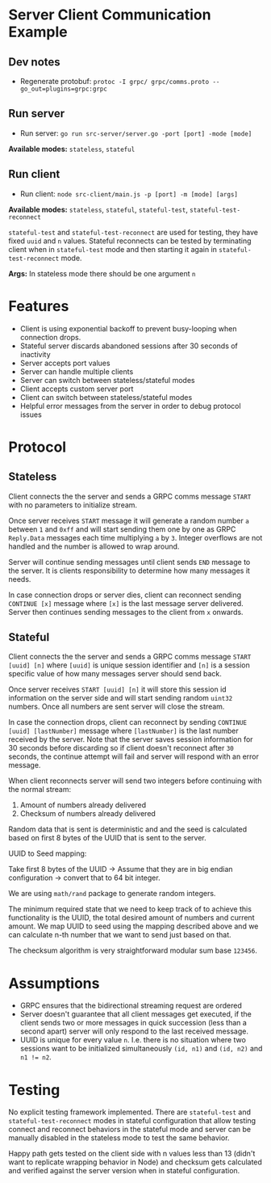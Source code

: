 # Server Client Communication Example

## Dev notes

* Regenerate protobuf: `protoc -I grpc/ grpc/comms.proto --go_out=plugins=grpc:grpc`

## Run server

* Run server: `go run src-server/server.go -port [port] -mode [mode]`

**Available modes:** `stateless`, `stateful`

## Run client 

* Run client: `node src-client/main.js -p [port] -m [mode] [args]`

**Available modes:** `stateless`, `stateful`, `stateful-test`, `stateful-test-reconnect`

`stateful-test` and `stateful-test-reconnect` are used for testing, they have fixed `uuid` and `n` values. Stateful reconnects can be tested by terminating client when in `stateful-test` mode and then starting it again in `stateful-test-reconnect` mode.

**Args:** In stateless mode there should be one argument `n`

# Features

* Client is using exponential backoff to prevent busy-looping when connection drops.
* Stateful server discards abandoned sessions after 30 seconds of inactivity
* Server accepts port values
* Server can handle multiple clients
* Server can switch between stateless/stateful modes
* Client accepts custom server port
* Client can switch between stateless/stateful modes
* Helpful error messages from the server in order to debug protocol issues

# Protocol

## Stateless

Client connects the the server and sends a GRPC comms message `START` with no parameters to initialize stream.

Once server receives `START` message it will generate a random number `a` between `1` and `0xff` and will start sending them one by one as GRPC `Reply.Data` messages each time multiplying `a` by `3`. Integer overflows are not handled and the number is allowed to wrap around. 

Server will continue sending messages until client sends `END` message to the server. It is clients responsibility to determine how many messages it needs.

In case connection drops or server dies, client can reconnect sending `CONTINUE [x]` message where `[x]` is 
the last message server delivered. Server then continues sending messages to the client from `x` onwards.

## Stateful

Client connects the the server and sends a GRPC comms message `START [uuid] [n]` where `[uuid]` is unique session identifier and `[n]` is a session specific value of how many messages server should send back.

Once server receives `START [uuid] [n]` it will store this session id information on the server side and will start sending random `uint32` numbers. Once all numbers are sent server will close the stream.

In case the connection drops, client can reconnect by sending `CONTINUE [uuid] [lastNumber]` message where `[lastNumber]` is the last number received by the server. Note that the server saves session information for 30 seconds before discarding so if client doesn't reconnect after `30` seconds, the continue attempt will fail and server will respond with an error message.

When client reconnects server will send two integers before continuing with the normal stream:

1) Amount of numbers already delivered 
2) Checksum of numbers already delivered 

Random data that is sent is deterministic and and the seed is calculated based on first 8 bytes of the UUID that is sent to the server.

UUID to Seed mapping:

Take first 8 bytes of the UUID -> Assume that they are in big endian configuration -> convert that to 64 bit integer.

We are using `math/rand` package to generate random integers. 

The minimum required state that we need to keep track of to achieve this functionality is the UUID, the total desired amount of numbers and current amount. We map UUID to seed using the mapping described above and we can calculate n-th number that we want to send just based on that.

The checksum algorithm is very straightforward modular sum base `123456`.

# Assumptions

* GRPC ensures that the bidirectional streaming request are ordered
* Server doesn't guarantee that all client messages get executed, if the client sends two or more messages in quick succession (less than a second apart) server will only respond to the last received message.
* UUID is unique for every value `n`. I.e. there is no situation where two sessions want to be initialized simultaneously `(id, n1)` and `(id, n2)` and `n1 != n2`. 


# Testing 

No explicit testing framework implemented. There are `stateful-test` and `stateful-test-reconnect` modes in stateful configuration that allow testing connect and reconnect behaviors in the stateful mode and server can be manually disabled in the stateless mode to test the same behavior.

Happy path gets tested on the client side with n values less than 13 (didn't want to replicate wrapping behavior in Node) and checksum gets calculated and verified against the server version when in stateful 
configuration.